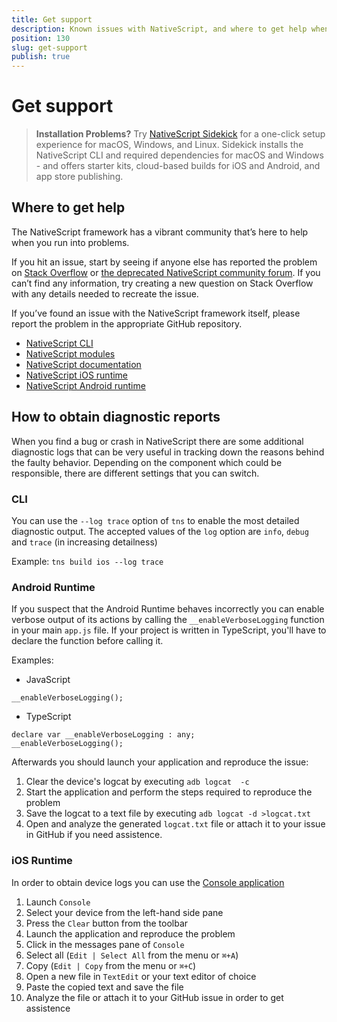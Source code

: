 ```yaml
---
title: Get support
description: Known issues with NativeScript, and where to get help when you run into problems
position: 130
slug: get-support
publish: true
---
```


# Get support

> **Installation Problems?** Try [NativeScript Sidekick](https://www.nativescript.org/nativescript-sidekick) for a one-click setup experience for macOS, Windows, and Linux. Sidekick installs the NativeScript CLI and required dependencies for macOS and Windows - and offers starter kits, cloud-based builds for iOS and Android, and app store publishing.

## Where to get help

The NativeScript framework has a vibrant community that’s here to help when you run into problems.

If you hit an issue, start by seeing if anyone else has reported the problem on [Stack Overflow](https://stackoverflow.com/questions/tagged/nativescript) or [the deprecated NativeScript community forum](https://discourse.nativescript.org/). If you can’t find any information, try creating a new question on Stack Overflow with any details needed to recreate the issue.

If you’ve found an issue with the NativeScript framework itself, please report the problem in the appropriate GitHub repository.

- [NativeScript CLI](https://github.com/nativescript/nativescript-cli/issues)
- [NativeScript modules](https://github.com/nativescript/nativescript/issues)
- [NativeScript documentation](https://github.com/nativescript/docs)
- [NativeScript iOS runtime](https://github.com/nativescript/ios-runtime)
- [NativeScript Android runtime](https://github.com/nativescript/android-runtime)

## How to obtain diagnostic reports
When you find a bug or crash in NativeScript there are some additional diagnostic logs that can be very useful in tracking 
down the reasons behind the faulty behavior. Depending on the component which could be responsible, there are different 
settings that you can switch.  

### CLI

You can use the `--log trace` option of  `tns` to enable the most detailed diagnostic output. The accepted values of the 
`log` option are `info`,  `debug` and `trace` (in increasing detailness)

Example:
`tns build ios --log trace`

### Android Runtime

If you suspect that the Android Runtime behaves incorrectly you can enable verbose output of its actions by calling the 
`__enableVerboseLogging` function in your main `app.js` file. If your project is written in TypeScript, you'll have to 
declare the function before calling it.

Examples: 
* JavaScript
```JS
__enableVerboseLogging();
```
* TypeScript
```TS
declare var __enableVerboseLogging : any;
__enableVerboseLogging();
```

Afterwards you should launch your application and reproduce the issue:

1. Clear the device's logcat by executing  `adb logcat  -c`
2. Start the application and perform the steps required to reproduce the problem
3. Save the logcat to a text file by executing  `adb logcat -d >logcat.txt`
4. Open and analyze the generated `logcat.txt` file or attach it to your issue in GitHub 
if you need assistence.

### iOS Runtime

In order to obtain device logs you can use the [Console application](https://support.apple.com/guide/console/welcome/mac)

1. Launch `Console`
2. Select your device from the left-hand side pane
3. Press the `Clear` button from the toolbar
4. Launch the application and reproduce the problem
5. Click in the messages pane of `Console`
6. Select all (`Edit | Select All` from the menu or `⌘+A`)
7. Copy (`Edit | Copy` from the menu or `⌘+C`) 
8. Open a new file in `TextEdit` or your text editor of choice
9. Paste the copied text and save the file
10. Analyze the file or attach it to your GitHub issue in order to get assistence
